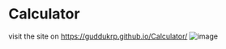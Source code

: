 # Calculator
visit the site on  https://guddukrp.github.io/Calculator/
![image](https://user-images.githubusercontent.com/91307403/211150754-229e7ced-541a-43ff-8064-a3ea6945d3fe.png)
